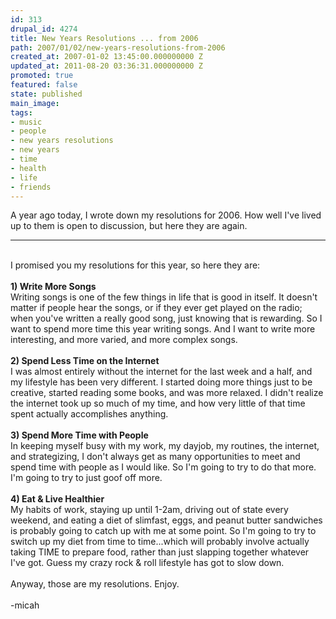 ```yaml
---
id: 313
drupal_id: 4274
title: New Years Resolutions ... from 2006
path: 2007/01/02/new-years-resolutions-from-2006
created_at: 2007-01-02 13:45:00.000000000 Z
updated_at: 2011-08-20 03:36:31.000000000 Z
promoted: true
featured: false
state: published
main_image: 
tags:
- music
- people
- new years resolutions
- new years
- time
- health
- life
- friends
---
```

A year ago today, I wrote down my resolutions for 2006. How well I've lived up to them is open to discussion, but here they are again.<hr /><br />I promised you my resolutions for this year, so here they are:  <div><br /></div> <div><span class="Apple-style-span" style="font-weight:bold;">1) Write More Songs</span></div> <div>Writing songs is one of the few things in life that is good in itself. It doesn't matter if people hear the songs, or if they ever get played on the radio; when you've written a really good song, just knowing that is rewarding. So I want to spend more time this year writing songs. And I want to write more interesting, and more varied, and more complex songs.</div> <div><br /></div> <div><span class="Apple-style-span" style="font-weight:bold;">2) Spend Less Time on the Internet</span></div> <div>I was almost entirely without the internet for the last week and a half, and my lifestyle has been very different. I started doing more things just to be creative, started reading some books, and was more relaxed. I didn't realize the internet took up so much of my time, and how very little of that time spent actually accomplishes anything.</div> <div><br /></div> <div><span class="Apple-style-span" style="font-weight:bold;">3) Spend More Time with People</span></div> <div>In keeping myself busy with my work, my dayjob, my routines, the internet, and strategizing, I don't always get as many opportunities to meet and spend time with people as I would like. So I'm going to try to do that more. I'm going to try to just goof off more.</div> <div><br /></div> <div><span class="Apple-style-span" style="font-weight:bold;">4) Eat &amp; Live Healthier</span></div> <div>My habits of work, staying up until 1-2am, driving out of state every weekend, and eating a diet of slimfast, eggs, and peanut butter sandwiches is probably going to catch up with me at some point. So I'm going to try to switch up my diet from time to time...which will probably involve actually taking TIME to prepare food, rather than just slapping together whatever I've got. Guess my crazy rock &amp; roll lifestyle has got to slow down.</div> <div><br /></div> <div>Anyway, those are my resolutions. Enjoy.</div> <div><br /></div> <div>-micah</div>
